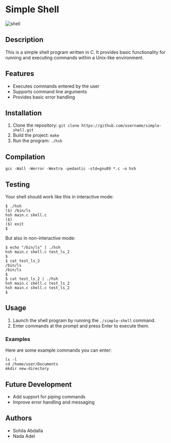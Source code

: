 # Simple Shell
![shell](https://github.com/sohilaabdallaa/simple_shell/assets/53753947/a0ffabd4-6333-4bb2-891d-57244541c0ff)

## Description
This is a simple shell program written in C. It provides basic functionality for running and executing commands within a Unix-like environment.

## Features
- Executes commands entered by the user
- Supports command line arguments
- Provides basic error handling

## Installation
1. Clone the repository: `git clone https://github.com/username/simple-shell.git`
2. Build the project: `make`
3. Run the program: `./hsh`

## Compilation
```
gcc -Wall -Werror -Wextra -pedantic -std=gnu89 *.c -o hsh
```

## Testing
Your shell should work like this in interactive mode:
```
$ ./hsh
($) /bin/ls
hsh main.c shell.c
($)
($) exit
$
```

But also in non-interactive mode:
```
$ echo "/bin/ls" | ./hsh
hsh main.c shell.c test_ls_2
$
$ cat test_ls_2
/bin/ls
/bin/ls
$
$ cat test_ls_2 | ./hsh
hsh main.c shell.c test_ls_2
hsh main.c shell.c test_ls_2
$
```

## Usage
1. Launch the shell program by running the `./simple-shell` command.
2. Enter commands at the prompt and press Enter to execute them.

### Examples
Here are some example commands you can enter:
```
ls -l
cd /home/user/Documents
mkdir new-directory
```

## Future Development
- Add support for piping commands
- Improve error handling and messaging

## Authors
- Sohila Abdalla
- Nada Adel
